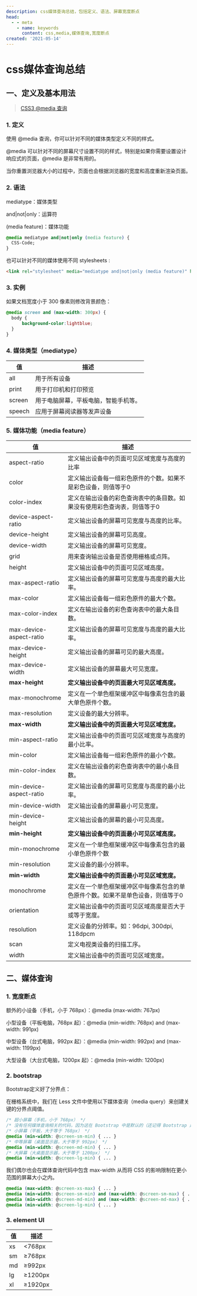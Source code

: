 ```yaml
---
description: css媒体查询总结，包括定义、语法、屏幕宽度断点
head:
  - - meta
    - name: keywords
      content: css,media,媒体查询,宽度断点
created: '2021-05-14'
---
```


# css媒体查询总结

## 一、定义及基本用法

> [CSS3 @media 查询](https://www.runoob.com/cssref/css3-pr-mediaquery.html)

### 1. 定义

使用 @media 查询，你可以针对不同的媒体类型定义不同的样式。

@media 可以针对不同的屏幕尺寸设置不同的样式，特别是如果你需要设置设计响应式的页面，@media 是非常有用的。

当你重置浏览器大小的过程中，页面也会根据浏览器的宽度和高度重新渲染页面。

### 2. 语法

mediatype：媒体类型

and|not|only：运算符

(media feature)：媒体功能

```css
@media mediatype and|not|only (media feature) {
  CSS-Code;
}
```

也可以针对不同的媒体使用不同 stylesheets :

```html
<link rel="stylesheet" media="mediatype and|not|only (media feature)" href="mystylesheet.css">
```

### 3. 实例

如果文档宽度小于 300 像素则修改背景颜色：

```css
@media screen and (max-width: 300px) {
  body {
      background-color:lightblue;
  }
}
```

### 4. 媒体类型（mediatype）

| 值| 描述 |
| ------ | ------ |
| all | 用于所有设备|
| print  | 用于打印机和打印预览 |
| screen | 用于电脑屏幕，平板电脑，智能手机等。 |
| speech | 应用于屏幕阅读器等发声设备 |

### 5. 媒体功能（media feature）

| 值| 描述 |
| ------ | ------ |
| aspect-ratio| 定义输出设备中的页面可见区域宽度与高度的比率|
| color | 定义输出设备每一组彩色原件的个数。如果不是彩色设备，则值等于0|
| color-index| 定义在输出设备的彩色查询表中的条目数。如果没有使用彩色查询表，则值等于0|
| device-aspect-ratio| 定义输出设备的屏幕可见宽度与高度的比率。|
| device-height| 定义输出设备的屏幕可见高度。|
| device-width| 定义输出设备的屏幕可见宽度。|
| grid | 用来查询输出设备是否使用栅格或点阵。|
| height | 定义输出设备中的页面可见区域高度。|
| max-aspect-ratio| 定义输出设备的屏幕可见宽度与高度的最大比率。|
| max-color| 定义输出设备每一组彩色原件的最大个数。|
| max-color-index| 定义在输出设备的彩色查询表中的最大条目数。|
| max-device-aspect-ratio| 定义输出设备的屏幕可见宽度与高度的最大比率。|
| max-device-height| 定义输出设备的屏幕可见的最大高度。|
| max-device-width| 定义输出设备的屏幕最大可见宽度。|
| **max-height** | **定义输出设备中的页面最大可见区域高度。** |
| max-monochrome| 定义在一个单色框架缓冲区中每像素包含的最大单色原件个数。|
| max-resolution| 定义设备的最大分辨率。|
| **max-width** | **定义输出设备中的页面最大可见区域宽度。** |
| min-aspect-ratio| 定义输出设备中的页面可见区域宽度与高度的最小比率。|
| min-color| 定义输出设备每一组彩色原件的最小个数。|
| min-color-index| 定义在输出设备的彩色查询表中的最小条目数。|
| min-device-aspect-ratio| 定义输出设备的屏幕可见宽度与高度的最小比率。|
| min-device-width| 定义输出设备的屏幕最小可见宽度。|
| min-device-height| 定义输出设备的屏幕的最小可见高度。|
| **min-height** | **定义输出设备中的页面最小可见区域高度。** |
| min-monochrome| 定义在一个单色框架缓冲区中每像素包含的最小单色原件个数|
| min-resolution| 定义设备的最小分辨率。 |
| **min-width** | **定义输出设备中的页面最小可见区域宽度。** |
| monochrome | 定义在一个单色框架缓冲区中每像素包含的单色原件个数。如果不是单色设备，则值等于0|
| orientation |定义输出设备中的页面可见区域高度是否大于或等于宽度。 |
| resolution | 定义设备的分辨率。如：96dpi, 300dpi, 118dpcm|
| scan | 定义电视类设备的扫描工序。|
| width | 定义输出设备中的页面可见区域宽度。|

## 二、媒体查询

### 1. 宽度断点

额外的小设备（手机，小于 768px）：@media (max-width: 767px)

小型设备（平板电脑，768px 起）：@media (min-width: 768px) and (max-width: 991px)

中型设备（台式电脑，992px 起）：@media (min-width: 992px) and (max-width: 1199px)

大型设备（大台式电脑，1200px 起）：@media (min-width: 1200px)

### 2. bootstrap

Bootstrap定义好了分界点：

在栅格系统中，我们在 Less 文件中使用以下媒体查询（media query）来创建关键的分界点阈值。

```css
/* 超小屏幕（手机，小于 768px） */
/* 没有任何媒体查询相关的代码，因为这在 Bootstrap 中是默认的（还记得 Bootstrap 是移动设备优先的吗？） */
/* 小屏幕（平板，大于等于 768px） */
@media (min-width: @screen-sm-min) { ... }
/* 中等屏幕（桌面显示器，大于等于 992px） */
@media (min-width: @screen-md-min) { ... }
/* 大屏幕（大桌面显示器，大于等于 1200px） */
@media (min-width: @screen-lg-min) { ... }
```

我们偶尔也会在媒体查询代码中包含 max-width 从而将 CSS 的影响限制在更小范围的屏幕大小之内。

```css
@media (max-width: @screen-xs-max) { ... }
@media (min-width: @screen-sm-min) and (max-width: @screen-sm-max) { ... }
@media (min-width: @screen-md-min) and (max-width: @screen-md-max) { ... }
@media (min-width: @screen-lg-min) { ... }
```

### 3. element UI

| 值| 描述 |
| ------ | ------ |
| xs| <768px|
| sm | ≥768px|
| md |≥992px|
| lg |  ≥1200px|
| xl | ≥1920px|
